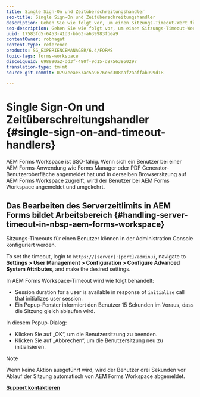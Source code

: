 ```yaml
---
title: Single Sign-On und Zeitüberschreitungshandler
seo-title: Single Sign-On und Zeitüberschreitungshandler
description: Gehen Sie wie folgt vor, um einen Sitzungs-Timeout-Wert für AEM Forms festzulegen.
seo-description: Gehen Sie wie folgt vor, um einen Sitzungs-Timeout-Wert für AEM Forms festzulegen.
uuid: 17583fd5-6453-41d3-bb63-a639983fbea9
contentOwner: robhagat
content-type: reference
products: SG_EXPERIENCEMANAGER/6.4/FORMS
topic-tags: forms-workspace
discoiquuid: 698990a2-dd3f-480f-9d15-d87563860297
translation-type: tm+mt
source-git-commit: 0797eeae57ac5a9676c6d308eaf2aaffab999d18

---
```



# Single Sign-On und Zeitüberschreitungshandler {#single-sign-on-and-timeout-handlers}

AEM Forms Workspace ist SSO-fähig. Wenn sich ein Benutzer bei einer AEM Forms-Anwendung wie Forms Manager oder PDF Generator-Benutzeroberfläche angemeldet hat und in derselben Browsersitzung auf AEM Forms Workspace zugreift, wird der Benutzer bei AEM Forms Workspace angemeldet und umgekehrt.

## Das Bearbeiten des Serverzeitlimits in AEM Forms bildet Arbeitsbereich {#handling-server-timeout-in-nbsp-aem-forms-workspace}

Sitzungs-Timeouts für einen Benutzer können in der Administration Console konfiguriert werden.

To set the timeout, login to `https://[server]:[port]/adminui`, navigate to **Settings > User Management > Configuration > Configure Advanced System Attributes**, and make the desired settings.

In AEM Forms Workspace-Timeout wird wie folgt behandelt:

* Session duration for a user is available in response of `initialize` call that initializes user session.
* Ein Popup-Fenster informiert den Benutzer 15 Sekunden im Voraus, dass die Sitzung gleich ablaufen wird.

In diesem Popup-Dialog:

* Klicken Sie auf „OK“, um die Benutzersitzung zu beenden.
* Klicken Sie auf „Abbrechen“, um die Benutzersitzung neu zu initialisieren.

>[!NOTE]
>
>Wenn keine Aktion ausgeführt wird, wird der Benutzer drei Sekunden vor Ablauf der Sitzung automatisch von AEM Forms Workspace abgemeldet.

**[Support kontaktieren](https://www.adobe.com/account/sign-in.supportportal.html)**
